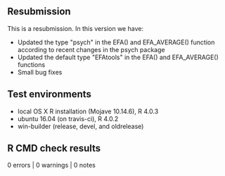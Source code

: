 ## Resubmission
This is a resubmission. In this version we have:

* Updated the type "psych" in the EFA() and EFA_AVERAGE() function according to recent changes in the psych package
* Updated the default type "EFAtools" in the EFA() and EFA_AVERAGE() functions
* Small bug fixes

## Test environments
* local OS X R installation (Mojave 10.14.6), R 4.0.3
* ubuntu 16.04 (on travis-ci), R 4.0.2
* win-builder (release, devel, and oldrelease)

## R CMD check results

0 errors | 0 warnings | 0 notes

